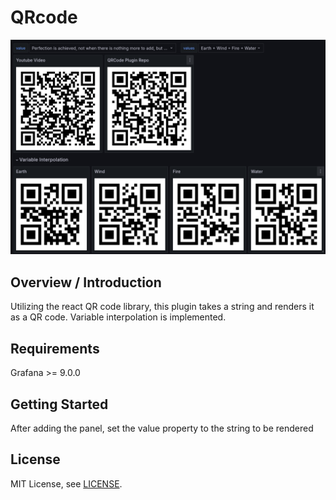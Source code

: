 # QRcode

![Dashboard](https://raw.githubusercontent.com/Beta-Technologies/grafana-panel-qrcode/refs/heads/main/src/img/dashboard.png)

## Overview / Introduction
Utilizing the react QR code library, this plugin takes a string and renders it as a QR code. Variable interpolation is implemented.

## Requirements
Grafana >= 9.0.0

## Getting Started

After adding the panel, set the value property to the string to be rendered

## License

MIT License, see [LICENSE](https://github.com/Beta-Technologies/grafana-panel-qrcode/blob/main/LICENSE).
